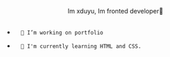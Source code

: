 <div align="center">Im xduyu, Im fronted developer🎃</div> <br> 
  

-       🐧 I’m working on portfolio
  

-       🌱 I'm currently learning HTML and CSS. 




<br/>  

